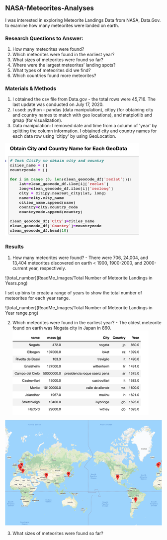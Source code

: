 ## NASA-Meteorites-Analyses

I was interested in exploring Meteorite Landings Data from NASA, Data.Gov. to examine how many meteorites were landed on earth.

### Research Questions to Answer:
1) How many meteorites were found? 
2) Which meteorites were found in the earliest year?
3) What sizes of meteorites were found so far? 
4) Where were the largest meteorites’ landing spots?
5) What types of meteorites did we find?
6) Which countries found more meteorites?

### Materials & Methods
1) I obtained the csv file from Data.gov - the total rows were 45,716. The last update was conducted on July 17, 2020.
2) I used: python - pandas (data manipulation), citipy (for obtaining city and country names to match with geo locations), and matplotlib and gmap (for visualization).
3) Data manipulation: I removed date and time from a column of 'year' by splitting the column information. I obtained city and country names for each data row using 'citipy' by using GeoLocation.

![citipy](ReadMe_Images/citipy.png)


### Results
1) How many meteorites were found? - There were 706, 24,004, and 13,404 meteorites discovered on earth < 1900, 1900-2000, and 2000-current year, respectively.

![total_number](ReadMe_Images/Total Number of Meteorite Landings in Years.png)

  I set up bins to create a range of years to show the total number of meteorites for each year range.
  
![total_number](ReadMe_Images/Total Number of Meteorite Landings in Year range.png)


2) Which meteorites were found in the earliest year? - The oldest meteorite found on earth was Nogata city in Japan in 860.
![table](ReadMe_Images/table_1.png)

![map_1](ReadMe_Images/oldest_meteorites.png)


3) What sizes of meteorites were found so far? 


